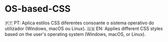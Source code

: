 # OS-based-CSS
🇵🇹 PT: Aplica estilos CSS diferentes consoante o sistema operativo do utilizador (Windows, macOS ou Linux).
🇬🇧 EN: Applies different CSS styles based on the user's operating system (Windows, macOS, or Linux).
